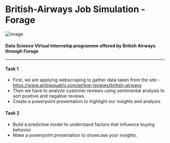 # British-Airways Job Simulation - Forage

![image](https://github.com/akki-119/British-Airways-Virtual-Internship-Forage/assets/127339005/e3130e73-c0ca-421d-95b5-40e8a920fd9c)

#### Data Science Virtual Internship programme offered by British Airways through Forage
-----------------------------------------------------------------------------------------
#### Task 1
- First, we are applying webscraping to gather data taken from the site - https://www.airlinequality.com/airline-reviews/british-airways
- Then we have to analyze customer reviews using sentimental analysis to sort positive and negative reviews.
- Create a powerpoint presentation to highlight our insights and analysis.

#### Task 2
- Build a predictive model to understand factors that influence buying behavior
- Make a powerpoint presentation to showcase your insights.
